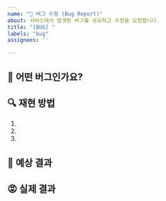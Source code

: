 ```yaml
---
name: "🐛 버그 수정 (Bug Report)"
about: 서비스에서 발생한 버그를 공유하고 수정을 요청합니다.
title: "[BUG] "
labels: "bug"
assignees: ''

---
```


## 🚫 어떤 버그인가요?
## 🔍 재현 방법
1.
2.
3.


## 🤔 예상 결과
## 😡 실제 결과